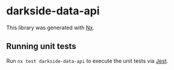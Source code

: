 # darkside-data-api

This library was generated with [Nx](https://nx.dev).

## Running unit tests

Run `nx test darkside-data-api` to execute the unit tests via [Jest](https://jestjs.io).
